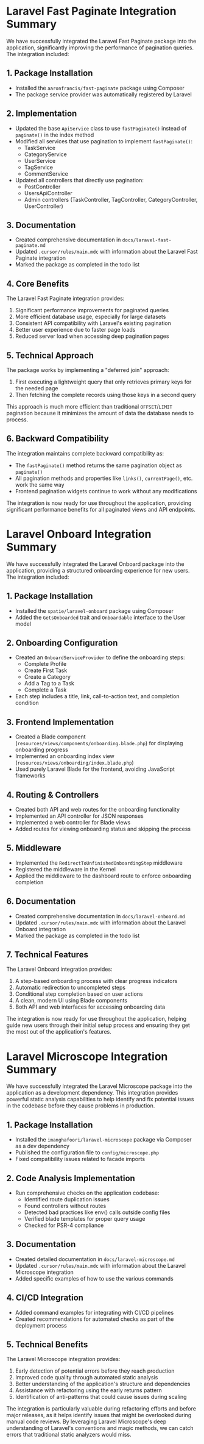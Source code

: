 # Laravel Fast Paginate Integration Summary

We have successfully integrated the Laravel Fast Paginate package into the application, significantly improving the performance of pagination queries. The integration included:

## 1. Package Installation

- Installed the `aaronfrancis/fast-paginate` package using Composer
- The package service provider was automatically registered by Laravel

## 2. Implementation

- Updated the base `ApiService` class to use `fastPaginate()` instead of `paginate()` in the index method
- Modified all services that use pagination to implement `fastPaginate()`:
  - TaskService
  - CategoryService
  - UserService
  - TagService
  - CommentService
- Updated all controllers that directly use pagination:
  - PostController
  - UsersApiController
  - Admin controllers (TaskController, TagController, CategoryController, UserController)

## 3. Documentation

- Created comprehensive documentation in `docs/laravel-fast-paginate.md`
- Updated `.cursor/rules/main.mdc` with information about the Laravel Fast Paginate integration
- Marked the package as completed in the todo list

## 4. Core Benefits

The Laravel Fast Paginate integration provides:

1. Significant performance improvements for paginated queries
2. More efficient database usage, especially for large datasets
3. Consistent API compatibility with Laravel's existing pagination
4. Better user experience due to faster page loads
5. Reduced server load when accessing deep pagination pages

## 5. Technical Approach

The package works by implementing a "deferred join" approach:
1. First executing a lightweight query that only retrieves primary keys for the needed page
2. Then fetching the complete records using those keys in a second query

This approach is much more efficient than traditional `OFFSET`/`LIMIT` pagination because it minimizes the amount of data the database needs to process.

## 6. Backward Compatibility

The integration maintains complete backward compatibility as:
- The `fastPaginate()` method returns the same pagination object as `paginate()`
- All pagination methods and properties like `links()`, `currentPage()`, etc. work the same way
- Frontend pagination widgets continue to work without any modifications

The integration is now ready for use throughout the application, providing significant performance benefits for all paginated views and API endpoints.

# Laravel Onboard Integration Summary

We have successfully integrated the Laravel Onboard package into the application, providing a structured onboarding experience for new users. The integration included:

## 1. Package Installation

- Installed the `spatie/laravel-onboard` package using Composer
- Added the `GetsOnboarded` trait and `Onboardable` interface to the User model

## 2. Onboarding Configuration

- Created an `OnboardServiceProvider` to define the onboarding steps:
  - Complete Profile
  - Create First Task
  - Create a Category
  - Add a Tag to a Task
  - Complete a Task
- Each step includes a title, link, call-to-action text, and completion condition

## 3. Frontend Implementation

- Created a Blade component (`resources/views/components/onboarding.blade.php`) for displaying onboarding progress
- Implemented an onboarding index view (`resources/views/onboarding/index.blade.php`)
- Used purely Laravel Blade for the frontend, avoiding JavaScript frameworks

## 4. Routing & Controllers

- Created both API and web routes for the onboarding functionality
- Implemented an API controller for JSON responses
- Implemented a web controller for Blade views
- Added routes for viewing onboarding status and skipping the process

## 5. Middleware

- Implemented the `RedirectToUnfinishedOnboardingStep` middleware
- Registered the middleware in the Kernel
- Applied the middleware to the dashboard route to enforce onboarding completion

## 6. Documentation

- Created comprehensive documentation in `docs/laravel-onboard.md`
- Updated `.cursor/rules/main.mdc` with information about the Laravel Onboard integration
- Marked the package as completed in the todo list

## 7. Technical Features

The Laravel Onboard integration provides:

1. A step-based onboarding process with clear progress indicators
2. Automatic redirection to uncompleted steps
3. Conditional step completion based on user actions
4. A clean, modern UI using Blade components
5. Both API and web interfaces for accessing onboarding data

The integration is now ready for use throughout the application, helping guide new users through their initial setup process and ensuring they get the most out of the application's features.

# Laravel Microscope Integration Summary

We have successfully integrated the Laravel Microscope package into the application as a development dependency. This integration provides powerful static analysis capabilities to help identify and fix potential issues in the codebase before they cause problems in production.

## 1. Package Installation

- Installed the `imanghafoori/laravel-microscope` package via Composer as a dev dependency
- Published the configuration file to `config/microscope.php`
- Fixed compatibility issues related to facade imports

## 2. Code Analysis Implementation

- Run comprehensive checks on the application codebase:
  - Identified route duplication issues
  - Found controllers without routes
  - Detected bad practices like env() calls outside config files
  - Verified blade templates for proper query usage
  - Checked for PSR-4 compliance

## 3. Documentation

- Created detailed documentation in `docs/laravel-microscope.md`
- Updated `.cursor/rules/main.mdc` with information about the Laravel Microscope integration
- Added specific examples of how to use the various commands

## 4. CI/CD Integration

- Added command examples for integrating with CI/CD pipelines
- Created recommendations for automated checks as part of the deployment process

## 5. Technical Benefits

The Laravel Microscope integration provides:

1. Early detection of potential errors before they reach production
2. Improved code quality through automated static analysis
3. Better understanding of the application's structure and dependencies
4. Assistance with refactoring using the early returns pattern
5. Identification of anti-patterns that could cause issues during scaling

The integration is particularly valuable during refactoring efforts and before major releases, as it helps identify issues that might be overlooked during manual code reviews. By leveraging Laravel Microscope's deep understanding of Laravel's conventions and magic methods, we can catch errors that traditional static analyzers would miss. 